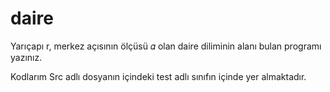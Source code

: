 # daire
Yarıçapı r, merkez açısının ölçüsü 𝛼 olan daire diliminin alanı bulan programı yazınız.


Kodlarım Src adlı dosyanın içindeki test adlı sınıfın içinde yer almaktadır.
